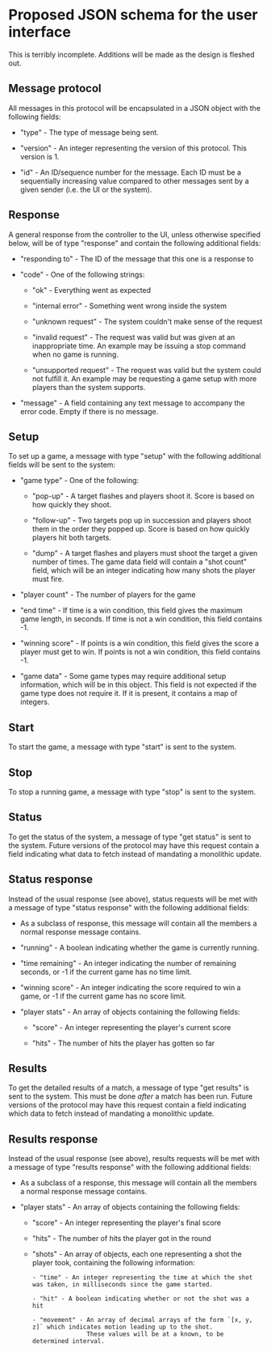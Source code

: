 # Proposed JSON schema for the user interface

This is terribly incomplete. Additions will be made as the design is fleshed out.

## Message protocol

All messages in this protocol will be encapsulated in a JSON object with the following fields:

- "type" - The type of message being sent.

- "version" - An integer representing the version of this protocol. This version is 1.

- "id" - An ID/sequence number for the message. Each ID must be a sequentially increasing value compared to other
  messages sent by a given sender (i.e. the UI or the system).

## Response

A general response from the controller to the UI, unless otherwise specified below, will be of type "response"
and contain the following additional fields:

- "responding to" - The ID of the message that this one is a response to

- "code" - One of the following strings:

    - "ok" - Everything went as expected

    - "internal error" - Something went wrong inside the system

    - "unknown request" - The system couldn't make sense of the request

    - "invalid request" - The request was valid but was given at an inappropriate time.
                          An example may be issuing a stop command when no game is running.

    - "unsupported request" - The request was valid but the system could not fulfill it.
                      An example may be requesting a game setup with more players than the system supports.

- "message" - A field containing any text message to accompany the error code. Empty if there is no message.

## Setup

To set up a game, a message with type "setup" with the following additional fields will be sent to the system:

- "game type" - One of the following:

  - "pop-up" - A target flashes and players shoot it. Score is based on how quickly they shoot.

  - "follow-up" - Two targets pop up in succession and players shoot them in the order they popped up.
                  Score is based on how quickly players hit both targets.

  - "dump" - A target flashes and players must shoot the target a given number of times.
             The game data field will contain a "shot count" field, which will be an integer indicating
             how many shots the player must fire.

- "player count" - The number of players for the game

- "end time" - If time is a win condition, this field gives the maximum game length, in seconds.
               If time is not a win condition, this field contains -1.

- "winning score" - If points is a win condition, this field gives the score a player must get to win.
                    If points is not a win condition, this field contains -1.

- "game data" - Some game types may require additional setup information, which will be in this object.
                This field is not expected if the game type does not require it.
                If it is present, it contains a map of integers.

## Start

To start the game, a message with type "start" is sent to the system.


## Stop

To stop a running game, a message with type "stop" is sent to the system.

## Status

To get the status of the system, a message of type "get status" is sent to the system.
Future versions of the protocol may have this request contain a field indicating what data to fetch
instead of mandating a monolithic update.

## Status response

Instead of the usual response (see above), status requests will be met with a message of type "status response"
with the following additional fields:

- As a subclass of response, this message will contain all the members a normal response message contains.

- "running" - A boolean indicating whether the game is currently running.

- "time remaining" - An integer indicating the number of remaining seconds, or -1 if the current game has no time limit.

- "winning score" - An integer indicating the score required to win a game, or -1 if the current game has no score limit.

- "player stats" - An array of objects containing the following fields:

  - "score" - An integer representing the player's current score

  - "hits" - The number of hits the player has gotten so far

## Results

To get the detailed results of a match, a message of type "get results" is sent to the system.
This must be done _after_ a match has been run.
Future versions of the protocol may have this request contain a field indicating which data to fetch
instead of mandating a monolithic update.

## Results response

Instead of the usual response (see above), results requests will be met with a message of type "results response"
with the following additional fields:

- As a subclass of a response, this message will contain all the members a normal response message contains.

- "player stats" - An array of objects containing the following fields:

  - "score" - An integer representing the player's final score

  - "hits" - The number of hits the player got in the round

  - "shots" - An array of objects, each one representing a shot the player took, containing the following information:

        - "time" - An integer representing the time at which the shot was taken, in milliseconds since the game started.

        - "hit" - A boolean indicating whether or not the shot was a hit

        - "movement" - An array of decimal arrays of the form `[x, y, z]` which indicates motion leading up to the shot.
                       These values will be at a known, to be determined interval.
